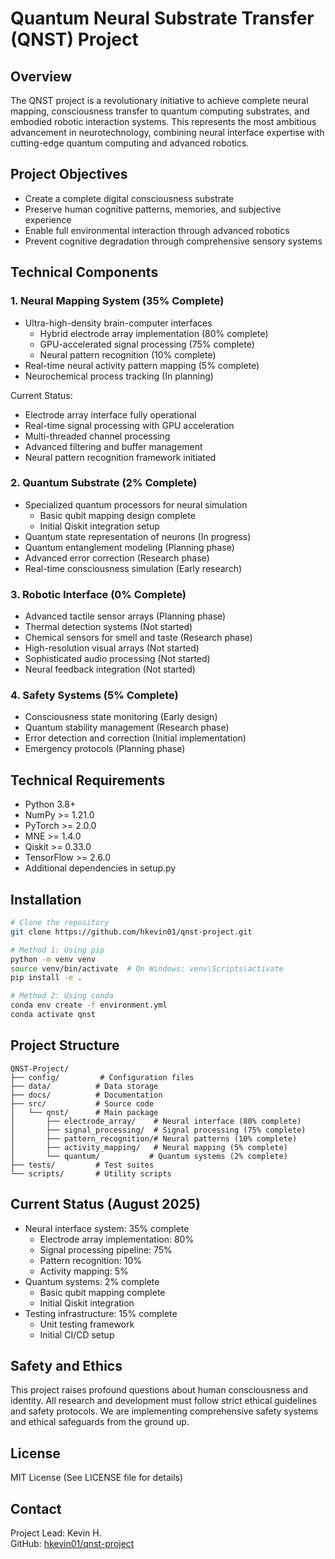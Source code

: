 # Quantum Neural Substrate Transfer (QNST) Project

## Overview

The QNST project is a revolutionary initiative to achieve complete neural mapping, consciousness transfer to quantum computing substrates, and embodied robotic interaction systems. This represents the most ambitious advancement in neurotechnology, combining neural interface expertise with cutting-edge quantum computing and advanced robotics.

## Project Objectives

- Create a complete digital consciousness substrate
- Preserve human cognitive patterns, memories, and subjective experience
- Enable full environmental interaction through advanced robotics
- Prevent cognitive degradation through comprehensive sensory systems

## Technical Components

### 1. Neural Mapping System (35% Complete)

- Ultra-high-density brain-computer interfaces
  - Hybrid electrode array implementation (80% complete)
  - GPU-accelerated signal processing (75% complete)
  - Neural pattern recognition (10% complete)
- Real-time neural activity pattern mapping (5% complete)
- Neurochemical process tracking (In planning)

Current Status:

- Electrode array interface fully operational
- Real-time signal processing with GPU acceleration
- Multi-threaded channel processing
- Advanced filtering and buffer management
- Neural pattern recognition framework initiated

### 2. Quantum Substrate (2% Complete)

- Specialized quantum processors for neural simulation
  - Basic qubit mapping design complete
  - Initial Qiskit integration setup
- Quantum state representation of neurons (In progress)
- Quantum entanglement modeling (Planning phase)
- Advanced error correction (Research phase)
- Real-time consciousness simulation (Early research)

### 3. Robotic Interface (0% Complete)

- Advanced tactile sensor arrays (Planning phase)
- Thermal detection systems (Not started)
- Chemical sensors for smell and taste (Research phase)
- High-resolution visual arrays (Not started)
- Sophisticated audio processing (Not started)
- Neural feedback integration (Not started)

### 4. Safety Systems (5% Complete)

- Consciousness state monitoring (Early design)
- Quantum stability management (Research phase)
- Error detection and correction (Initial implementation)
- Emergency protocols (Planning phase)

## Technical Requirements

- Python 3.8+
- NumPy >= 1.21.0
- PyTorch >= 2.0.0
- MNE >= 1.4.0
- Qiskit >= 0.33.0
- TensorFlow >= 2.6.0
- Additional dependencies in setup.py

## Installation

```bash
# Clone the repository
git clone https://github.com/hkevin01/qnst-project.git

# Method 1: Using pip
python -m venv venv
source venv/bin/activate  # On Windows: venv\Scripts\activate
pip install -e .

# Method 2: Using conda
conda env create -f environment.yml
conda activate qnst
```

## Project Structure

```plaintext
QNST-Project/
├── config/         # Configuration files
├── data/          # Data storage
├── docs/          # Documentation
├── src/           # Source code
│   └── qnst/      # Main package
│       ├── electrode_array/    # Neural interface (80% complete)
│       ├── signal_processing/  # Signal processing (75% complete)
│       ├── pattern_recognition/# Neural patterns (10% complete)
│       ├── activity_mapping/   # Neural mapping (5% complete)
│       └── quantum/           # Quantum systems (2% complete)
├── tests/         # Test suites
└── scripts/       # Utility scripts
```

## Current Status (August 2025)

- Neural interface system: 35% complete
  - Electrode array implementation: 80%
  - Signal processing pipeline: 75%
  - Pattern recognition: 10%
  - Activity mapping: 5%
- Quantum systems: 2% complete
  - Basic qubit mapping complete
  - Initial Qiskit integration
- Testing infrastructure: 15% complete
  - Unit testing framework
  - Initial CI/CD setup

## Safety and Ethics

This project raises profound questions about human consciousness and identity. All research and development must follow strict ethical guidelines and safety protocols. We are implementing comprehensive safety systems and ethical safeguards from the ground up.

## License

MIT License (See LICENSE file for details)

## Contact

Project Lead: Kevin H.  
GitHub: [hkevin01/qnst-project](https://github.com/hkevin01/qnst-project)
